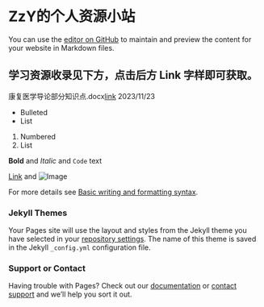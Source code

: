 # ZzY的个人资源小站

You can use the [editor on GitHub](https://github.com/zzyhaxtd.github.io/edit/gh-pages/index.md) to maintain and preview the content for your website in Markdown files.

## 学习资源收录见下方，点击后方 Link 字样即可获取。


康复医学导论部分知识点.docx[link](https://endertd.lanzoue.com/ibDfY1fppzob) 2023/11/23


- Bulleted
- List

1. Numbered
2. List

**Bold** and _Italic_ and `Code` text

[Link](url) and ![Image](src)

For more details see [Basic writing and formatting syntax](https://docs.github.com/en/github/writing-on-github/getting-started-with-writing-and-formatting-on-github/basic-writing-and-formatting-syntax).

### Jekyll Themes

Your Pages site will use the layout and styles from the Jekyll theme you have selected in your [repository settings](https://github.com/EnderHAXTD/reloadanswers.github.io/settings/pages). The name of this theme is saved in the Jekyll `_config.yml` configuration file.

### Support or Contact

Having trouble with Pages? Check out our [documentation](https://docs.github.com/categories/github-pages-basics/) or [contact support](https://support.github.com/contact) and we’ll help you sort it out.
